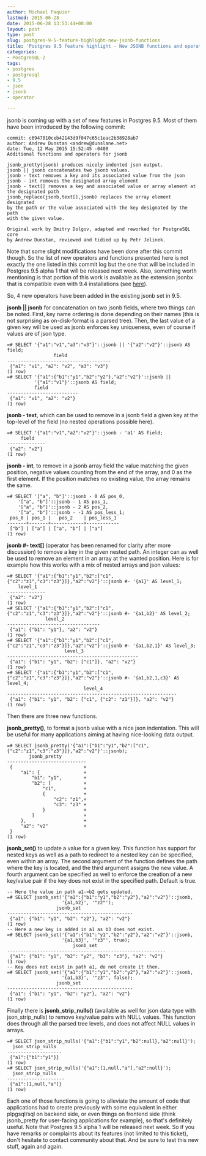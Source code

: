 ```yaml
---
author: Michael Paquier
lastmod: 2015-06-28
date: 2015-06-28 13:53:44+00:00
layout: post
type: post
slug: postgres-9-5-feature-highlight-new-jsonb-functions
title: 'Postgres 9.5 feature highlight - New JSONB functions and operators'
categories:
- PostgreSQL-2
tags:
- postgres
- postgresql
- 9.5
- json
- jsonb
- operator

---
```


jsonb is coming up with a set of new features in Postgres 9.5. Most of them
have been introduced by the following commit:

    commit: c6947010ceb42143d9f047c65c1eac2b38928ab7
    author: Andrew Dunstan <andrew@dunslane.net>
    date: Tue, 12 May 2015 15:52:45 -0400
    Additional functions and operators for jsonb

    jsonb_pretty(jsonb) produces nicely indented json output.
    jsonb || jsonb concatenates two jsonb values.
    jsonb - text removes a key and its associated value from the json
    jsonb - int removes the designated array element
    jsonb - text[] removes a key and associated value or array element at
    the designated path
    jsonb_replace(jsonb,text[],jsonb) replaces the array element designated
    by the path or the value associated with the key designated by the path
    with the given value.

    Original work by Dmitry Dolgov, adapted and reworked for PostgreSQL core
    by Andrew Dunstan, reviewed and tidied up by Petr Jelinek.

Note that some slight modifications have been done after this commit though.
So the list of new operators and functions presented here is not exactly the
one listed in this commit log but the one that will be included in Postgres
9.5 alpha 1 that will be released next week. Also, something worth mentioning
is that portion of this work is available as the extension jsonbx that is
compatible even with 9.4 installations (see
[here](https://github.com/erthalion/jsonbx)).

So, 4 new operators have been added in the existing jsonb set in 9.5.

**jsonb || jsonb** for concatenation on two jsonb fields, where two things
can be noted. First, key name ordering is done depending on their names (this
is not surprising as on-disk-format is a parsed tree). Then, the last value
of a given key will be used as jsonb enforces key uniqueness, even of course
if values are of json type.

    =# SELECT '{"a1":"v1","a3":"v3"}'::jsonb || '{"a2":"v2"}'::jsonb AS field;
                     field
    --------------------------------------
     {"a1": "v1", "a2": "v2", "a3": "v3"}
    (1 row)
    =# SELECT '{"a1":{"b1":"y1","b2":"y2"},"a2":"v2"}'::jsonb ||
              '{"a1":"v1"}'::jsonb AS field;
              field
    --------------------------
     {"a1": "v1", "a2": "v2"}
    (1 row)

**jsonb - text**, which can be used to remove in a jsonb field a given key
at the top-level of the field (no nested operations possible here).

    =# SELECT '{"a1":"v1","a2":"v2"}'::jsonb - 'a1' AS field;
         field
    --------------
     {"a2": "v2"}
    (1 row)

**jsonb - int**, to remove in a jsonb array field the value matching the given
position, negative values counting from the end of the array, and 0 as the first
element. If the position matches no existing value, the array remains the same.

    =# SELECT '["a", "b"]'::jsonb - 0 AS pos_0,
        '["a", "b"]'::jsonb - 1 AS pos_1,
        '["a", "b"]'::jsonb - 2 AS pos_2,
        '["a", "b"]'::jsonb - -1 AS pos_less_1;
     pos_0 | pos_1 |   pos_2    | pos_less_1
    -------+-------+------------+------------
     ["b"] | ["a"] | ["a", "b"] | ["a"]
    (1 row)

**jsonb #- text\[\]** (operator has been renamed for clarity after more
discussion) to remove a key in the given nested path. An integer can as
well be used to remove an element in an array at the wanted position.
Here is for example how this works with a mix of nested arrays and json
values:

    =# SELECT '{"a1":{"b1":"y1","b2":["c1", {"c2":"z1","c3":"z3"}]},"a2":"v2"}'::jsonb #- '{a1}' AS level_1;
        level_1
    --------------
     {"a2": "v2"}
    (1 row)
    =# SELECT '{"a1":{"b1":"y1","b2":["c1", {"c2":"z1","c3":"z3"}]},"a2":"v2"}'::jsonb #- '{a1,b2}' AS level_2;
                  level_2
    ----------------------------------
     {"a1": {"b1": "y1"}, "a2": "v2"}
    (1 row)
    =# SELECT '{"a1":{"b1":"y1","b2":["c1", {"c2":"z1","c3":"z3"}]},"a2":"v2"}'::jsonb #- '{a1,b2,1}' AS level_3;
                         level_3
    ------------------------------------------------
     {"a1": {"b1": "y1", "b2": ["c1"]}, "a2": "v2"}
    (1 row)
    =# SELECT '{"a1":{"b1":"y1","b2":["c1", {"c2":"z1","c3":"z3"}]},"a2":"v2"}'::jsonb #- '{a1,b2,1,c3}' AS level_4;
                                level_4
    --------------------------------------------------------------
     {"a1": {"b1": "y1", "b2": ["c1", {"c2": "z1"}]}, "a2": "v2"}
    (1 row)

Then there are three new functions.

**jsonb\_pretty()**, to format a jsonb value with a nice json indentation. This
will be useful for many applications aiming at having nice-looking data output.

    =# SELECT jsonb_pretty('{"a1":{"b1":"y1","b2":["c1", {"c2":"z1","c3":"z3"}]},"a2":"v2"}'::jsonb);
            jsonb_pretty
    -----------------------------
     {                          +
         "a1": {                +
             "b1": "y1",        +
             "b2": [            +
                 "c1",          +
                 {              +
                     "c2": "z1",+
                     "c3": "z3" +
                 }              +
             ]                  +
         },                     +
         "a2": "v2"             +
     }
    (1 row)

**jsonb\_set()** to update a value for a given key. This function has support
for nested keys as well as a path to redirect to a nested key can be specified,
even within an array. The second argument of the function defines the path
where the key is located, and the third argument assigns the new value. A
fourth argument can be specified as well to enforce the creation of a new
key/value pair if the key does not exist in the specified path. Default is
true.

    -- Here the value in path a1->b2 gets updated.
    =# SELECT jsonb_set('{"a1":{"b1":"y1","b2":"y2"},"a2":"v2"}'::jsonb,
                        '{a1,b2}', '"z2"');
                      jsonb_set
    ----------------------------------------------
     {"a1": {"b1": "y1", "b2": "z2"}, "a2": "v2"}
    (1 row)
    -- Here a new key is added in a1 as b3 does not exist.
    =# SELECT jsonb_set('{"a1":{"b1":"y1","b2":"y2"},"a2":"v2"}'::jsonb,
                        '{a1,b3}', '"z3"', true);
                            jsonb_set
    ----------------------------------------------------------
     {"a1": {"b1": "y1", "b2": "y2", "b3": "z3"}, "a2": "v2"}
    (1 row)
    -- Key does not exist in path a1, do not create it then.
    =# SELECT jsonb_set('{"a1":{"b1":"y1","b2":"y2"},"a2":"v2"}'::jsonb,
                        '{a1,b3}', '"z3"', false);
                      jsonb_set
    ----------------------------------------------
     {"a1": {"b1": "y1", "b2": "y2"}, "a2": "v2"}
    (1 row)

Finally there is **jsonb\_strip\_nulls()** (available as well for json data
type with json\_strip\_nulls) to remove key/value pairs with NULL values. This
function does through all the parsed tree levels, and does not affect NULL
values in arrays.

    =# SELECT json_strip_nulls('{"a1":{"b1":"y1","b2":null},"a2":null}');
      json_strip_nulls
    --------------------
     {"a1":{"b1":"y1"}}
    (1 row)
    =# SELECT json_strip_nulls('{"a1":[1,null,"a"],"a2":null}');
      json_strip_nulls
    ---------------------
     {"a1":[1,null,"a"]}
    (1 row)

Each one of those functions is going to alleviate the amount of code
that applications had to create previously with some equivalent in either
plpgsql/sql on backend side, or even things on frontend side (think
jsonb\_pretty for user-facing applications for example), so that's
definitely useful. Note that Postgres 9.5 alpha 1 will be released
next week. So if you have remarks or complaints about its features
(not limited to this ticket), don't hesitate to contact community about
that. And be sure to test this new stuff, again and again.
